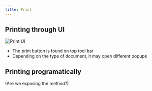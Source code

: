 ```yaml
---
title: Print
---
```


## Printing through UI


![Print UI](../../../static/webviewer-print-button.png)


- The print button is found on top tool bar
- Depending on the type of document, it may open different popups

## Printing programatically

(Are we exposing the method?)
